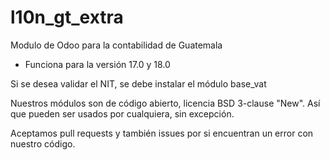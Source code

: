 # l10n_gt_extra
Modulo de Odoo para la contabilidad de Guatemala

- Funciona para la versión 17.0 y 18.0

Si se desea validar el NIT, se debe instalar el módulo base_vat

Nuestros módulos son de código abierto, licencia BSD 3-clause "New". Así que pueden ser usados por cualquiera, sin excepción.

Aceptamos pull requests y también issues por si encuentran un error con nuestro código.
